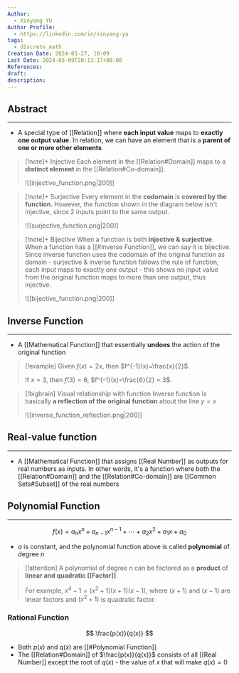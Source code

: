 ```yaml
---
Author:
  - Xinyang YU
Author Profile:
  - https://linkedin.com/in/xinyang-yu
tags:
  - discrete_math
Creation Date: 2024-03-27, 10:09
Last Date: 2024-05-09T20:13:17+08:00
References: 
draft: 
description: 
---
```

## Abstract
---
- A special type of [[Relation]] where **each input value** maps to **exactly one output value**. In relation, we can have an element that is a **parent of one or more other elements**


>[!note]+ Injective
> Each element in the [[Relation#Domain]] maps to a **distinct element** in the [[Relation#Co-domain]].
> 
> ![[injective_function.png|200]]

>[!note]+ Surjective
> Every element in the **codomain** is **covered by the function**. However, the function shown in the diagram below isn't injective, since 2 inputs point to the same output.
> 
> ![[surjective_function.png|200]]

>[!note]+ Bijective
> When a function is both **injective & surjective**. When a function has a [[#Inverse Function]], we can say it is bijective. Since inverse function uses the codomain of the original function as domain - surjective & inverse function follows the rule of function, each input maps to exactly one output - this shows no input value from the original function maps to more than one output, thus injective.
> 
> ![[bijective_function.png|200]]




## Inverse Function
---
- A [[Mathematical Function]] that essentially **undoes** the action of the original function

>[!example]
> Given $f(x) = 2x$, then $f^{-1}(x)=\frac{x}{2}$.
> 
> If $x=3$, then $f(3) = 6$, $f^{-1}(x)=\frac{6}{2} = 3$.

>[!bigbrain] Visual relationship with function
> Inverse function is basically **a reflection of the original function** about the line $y=x$
> 
> ![[inverse_function_reflection.png|200]]
## Real-value function
---
- A [[Mathematical Function]] that assigns [[Real Number]] as outputs for real numbers as inputs. In other words, it's a function where both the [[Relation#Domain]] and the [[Relation#Co-domain]] are [[Common Sets#Subset]] of the real numbers



## Polynomial Function
---
$$
f(x) = a_n x^n + a_{n-1} x^{n-1} + \cdots + a_2 x^2 + a_1 x + a_0
$$
- $a$ is constant, and the polynomial function above is called **polynomial** of degree $n$

>[!attention]
> A polynomial of degree $n$ can be factored as a **product** of **linear and quadratic [[Factor]]**.
> 
> For example, $x^{4} -1 = (x^{2}+1)(x+1)(x-1)$, where $(x+1)$ and $(x-1)$ are linear factors and $(x^{2}+1)$ is quadratic factor.


### Rational Function
$$
\frac{p(x)}{q(x)}
$$
- Both $p(x)$ and $q(x)$ are [[#Polynomial Function]]
- The [[Relation#Domain]] of $\frac{p(x)}{q(x)}$ consists of all [[Real Number]] except the root of $q(x)$ - the value of $x$ that will make $q(x)=0$